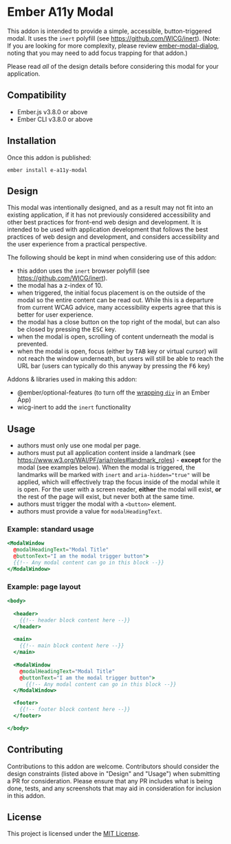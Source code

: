 # Ember A11y Modal

This addon is intended to provide a simple, accessible, button-triggered modal. It uses the `inert` polyfill (see https://github.com/WICG/inert). (Note: If you are looking for more complexity, please review [ember-modal-dialog](https://github.com/yapplabs/ember-modal-dialog), noting that you may need to add focus trapping for that addon.)

Please read _all_ of the design details before considering this modal for your application.

## Compatibility

* Ember.js v3.8.0 or above
* Ember CLI v3.8.0 or above

## Installation

Once this addon is published:

```
ember install e-a11y-modal
```

## Design

This modal was intentionally designed, and as a result may not fit into an existing application, if it has not previously considered accessibility and other best practices for front-end web design and development.  It is intended to be used with application development that follows the best practices of web design and development, and considers accessibility and the user experience from a practical perspective.

The following should be kept in mind when considering use of this addon:

* this addon uses the `inert` browser polyfill (see https://github.com/WICG/inert).
* the modal has a z-index of 10.
* when triggered, the initial focus placement is on the outside of the modal so the entire content can be read out. While this is a departure from current WCAG advice, many accessibility experts agree that this is better for user experience.
* the modal has a close button on the top right of the modal, but can also be closed by pressing the <kbd>ESC</kbd> key.
* when the modal is open, scrolling of content underneath the modal is prevented.
* when the modal is open, focus (either by <kbd>TAB</kbd> key or virtual cursor) will not reach the window underneath, but users will still be able to reach the URL bar (users can typically do this anyway by pressing the <kbd>F6</kbd> key)

Addons & libraries used in making this addon:

* @ember/optional-features (to turn off the [wrapping `div`](https://github.com/emberjs/ember-optional-features) in an Ember App)
* wicg-inert to add the `inert` functionality

## Usage

* authors must only use one modal per page.
* authors must put all application content inside a landmark (see https://www.w3.org/WAI/PF/aria/roles#landmark_roles) - **except** for the modal (see examples below). When the modal is triggered, the landmarks will be marked with `inert` and `aria-hidden="true"` will be applied, which will effectively trap the focus inside of the modal while it is open. For the user with a screen reader, **either** the modal will exist, **or** the rest of the page will exist, but never both at the same time.
* authors must trigger the modal with a `<button>` element.
* authors must provide a value for `modalHeadingText`.

### Example: standard usage

```hbs
<ModalWindow
  @modalHeadingText="Modal Title"
  @buttonText="I am the modal trigger button">
  {{!-- Any modal content can go in this block --}} 
</ModalWindow>
```  

### Example: page layout

```hbs
<body>
  
  <header>
    {{!-- header block content here --}}
  </header>
  
  <main>
    {{!-- main block content here --}}
  </main>
  
  <ModalWindow
    @modalHeadingText="Modal Title"
    @buttonText="I am the modal trigger button">
      {{!-- Any modal content can go in this block --}} 
  </ModalWindow>

  <footer>
    {{!-- footer block content here --}}
  </footer>

</body>
```

## Contributing

Contributions to this addon are welcome. Contributors should consider the design constraints (listed above in "Design" and "Usage") when submitting a PR for consideration. Please ensure that any PR includes what is being done, tests, and any screenshots that may aid in consideration for inclusion in this addon.

## License

This project is licensed under the [MIT License](LICENSE.md).
